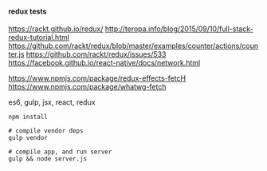 #### redux tests

https://rackt.github.io/redux/
http://teropa.info/blog/2015/09/10/full-stack-redux-tutorial.html
https://github.com/rackt/redux/blob/master/examples/counter/actions/counter.js
https://github.com/rackt/redux/issues/533
https://facebook.github.io/react-native/docs/network.html

https://www.npmjs.com/package/redux-effects-fetcH
https://www.npmjs.com/package/whatwg-fetch

es6, gulp, jsx, react, redux 

```
npm install

# compile vendor deps
gulp vendor

# compile app, and run server
gulp && node server.js 


```

